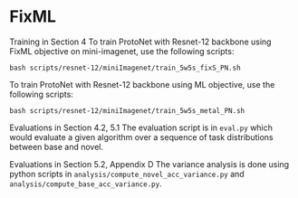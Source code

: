 # FixML



Training in Section 4
To train ProtoNet with Resnet-12 backbone using FixML objective on mini-imagenet, use the following scripts:
```
bash scripts/resnet-12/miniImagenet/train_5w5s_fixS_PN.sh
```
To train ProtoNet with Resnet-12 backbone using ML objective, use the following scripts:
```
bash scripts/resnet-12/miniImagenet/train_5w5s_metal_PN.sh
```

Evaluations in Section 4.2, 5.1
The evaluation script is in ```eval.py``` which would evaluate a given algorithm over a sequence of task distributions between base and novel.

Evaluations in Section 5.2, Appendix D
The variance analysis is done using python scripts in ```analysis/compute_novel_acc_variance.py``` and ```analysis/compute_base_acc_variance.py```.